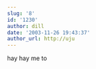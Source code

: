 ```yaml
---
slug: '8'
id: '1230'
author: dill
date: '2003-11-26 19:43:37'
author_url: http://uju
---
```

hay hay me to
